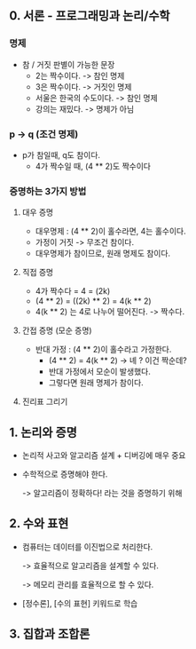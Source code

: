 ## 0. 서론 - 프로그래밍과 논리/수학

### 명제
- 참 / 거짓 판별이 가능한 문장
    - 2는 짝수이다. -> 참인 명제
    - 3은 짝수이다. -> 거짓인 명제
    - 서울은 한국의 수도이다. -> 참인 명제
    - 강의는 재밌다. -> 명제가 아님
    
### p -> q (조건 명제)
- p가 참일때, q도 참이다.
    - 4가 짝수일 때, (4 ** 2)도 짝수이다
    
### 증명하는 3가지 방법
1. 대우 증명
    - 대우명제 : (4 ** 2)이 홀수라면, 4는 홀수이다.
    - 가정이 거짓 -> 무조건 참이다.
    - 대우명제가 참이므로, 원래 명제도 참이다.
    
2. 직접 증명
    - 4가 짝수다 = 4 = (2k)
    - (4 ** 2) = ((2k) ** 2) = 4(k ** 2)
    - 4(k ** 2) 는 4로 나누어 떨어진다. -> 짝수다.
    
3. 간접 증명 (모순 증명)
    - 반대 가정 : (4 ** 2)이 홀수라고 가정한다.
        - (4 ** 2) = 4(k ** 2) -> 녜 ? 이건 짝순데?
        - 반대 가정에서 모순이 발생했다.
        - 그렇다면 원래 명제가 참이다.
    
4. 진리표 그리기

## 1. 논리와 증명 
- 논리적 사고와 알고리즘 설계 + 디버깅에 매우 중요
- 수학적으로 증명해야 한다.
  
    -> 알고리즘이 정확하다! 라는 것을 증명하기 위해
  
## 2. 수와 표현
- 컴퓨터는 데이터를 이진법으로 처리한다.
  
    -> 효율적으로 알고리즘을 설계할 수 있다.
  
    -> 메모리 관리를 효율적으로 할 수 있다.
  
- [정수론], [수의 표현] 키워드로 학습

## 3. 집합과 조합론